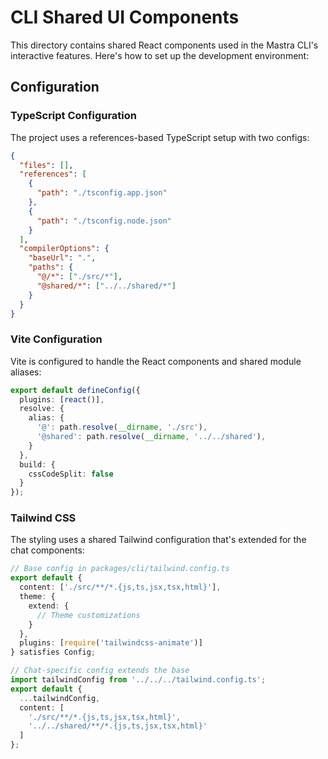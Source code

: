 # CLI Shared UI Components

This directory contains shared React components used in the Mastra CLI's interactive features. Here's how to set up the development environment:

## Configuration

### TypeScript Configuration

The project uses a references-based TypeScript setup with two configs:

```json:tsconfig.json
{
  "files": [],
  "references": [
    {
      "path": "./tsconfig.app.json"
    },
    {
      "path": "./tsconfig.node.json"
    }
  ],
  "compilerOptions": {
    "baseUrl": ".",
    "paths": {
      "@/*": ["./src/*"],
      "@shared/*": ["../../shared/*"]
    }
  }
}
```

### Vite Configuration

Vite is configured to handle the React components and shared module aliases:

```typescript:vite.config.ts
export default defineConfig({
  plugins: [react()],
  resolve: {
    alias: {
      '@': path.resolve(__dirname, './src'),
      '@shared': path.resolve(__dirname, '../../shared'),
    }
  },
  build: {
    cssCodeSplit: false
  }
});
```

### Tailwind CSS

The styling uses a shared Tailwind configuration that's extended for the chat components:

```typescript:tailwind.config.ts
// Base config in packages/cli/tailwind.config.ts
export default {
  content: ['./src/**/*.{js,ts,jsx,tsx,html}'],
  theme: {
    extend: {
      // Theme customizations
    }
  },
  plugins: [require('tailwindcss-animate')]
} satisfies Config;

// Chat-specific config extends the base
import tailwindConfig from '../../../tailwind.config.ts';
export default {
  ...tailwindConfig,
  content: [
    './src/**/*.{js,ts,jsx,tsx,html}',
    '../../shared/**/*.{js,ts,jsx,tsx,html}'
  ]
};
```
